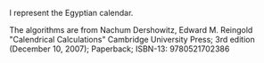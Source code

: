 I represent the Egyptian calendar.

The algorithms are from
	Nachum Dershowitz, Edward M. Reingold "Calendrical Calculations"
	Cambridge University Press; 3rd edition (December 10, 2007);
	Paperback; ISBN-13: 9780521702386